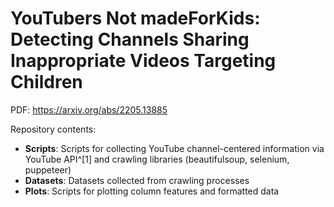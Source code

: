 # YouTubers Not madeForKids: Detecting Channels Sharing Inappropriate Videos Targeting Children

PDF: https://arxiv.org/abs/2205.13885

Repository contents:

- **Scripts**: Scripts for collecting YouTube channel-centered information via YouTube API^[1] and crawling libraries (beautifulsoup, selenium, puppeteer)
- **Datasets**: Datasets collected from crawling processes 
- **Plots**: Scripts for plotting column features and formatted data


[^1]: In order to run the scripts you need a YouTube API key. The current version of the API may not support all the functionalities in this repository.
